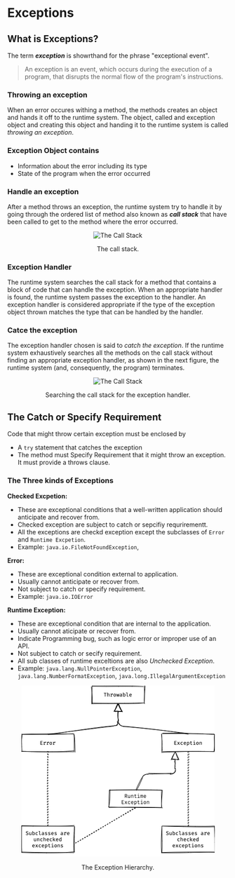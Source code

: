 # Exceptions

## What is Exceptions?

The term **_exception_** is showrthand for the phrase "exceptional event".

> An exception is an event, which occurs during the execution of a program, that disrupts the normal flow of the program's instructions.

### Throwing an exception
When an error occures withing a method, the methods creates an object and hands it off to the runtime system. The object, called and exception object and creating this object and handing it to the runtime system is called _throwing an exception_.

### Exception Object contains
- Information about the error including its type
- State of the program when the error occurred

### Handle an exception
After a method throws an exception, the runtime system try to handle it by going through the ordered list of method also known as **_call stack_** that have been called to get to the method where the error occurred.
<p align="center">
  <img alt="The Call Stack" src="https://docs.oracle.com/javase/tutorial/figures/essential/exceptions-callstack.gif">
</p>

<p align="center">
  The call stack.
</p>            

### Exception Handler
The runtime system searches the call stack for a method that contains a block of code that can handle the exception. When an appropriate handler is found, the runtime system passes the exception to the handler. An exception handler is considered appropriate if the type of the exception object thrown matches the type that can be handled by the handler.


### Catce the exception
The exception handler chosen is said to _catch the exception_. If the runtime system exhaustively searches all the methods on the call stack without finding an appropriate exception handler, as shown in the next figure, the runtime system (and, consequently, the program) terminates.

<p align="center">
  <img alt="The Call Stack" src="https://docs.oracle.com/javase/tutorial/figures/essential/exceptions-errorOccurs.gif">
</p>

<p align="center">
  Searching the call stack for the exception handler.
</p>    

## The Catch or Specify Requirement
Code that might throw certain exception must be enclosed by 
- A `try` statement that catches the exception
- The method must Specify Requirement that it might throw an exception. It must provide a throws clause.

### The Three kinds of Exceptions
**Checked Excpetion:**
- These are exceptional conditions that a well-written application should anticipate and recover from.
- Checked exception are subject to catch or sepcifiy requrirementt.
- All the exceptions are checkd exception except the subclasses of `Error` and `Runtime Excpetion`.
- Example: `java.io.FileNotFoundException`, 

**Error:**
- These are exceptional condition external to application.
- Usually cannot anticipate or recover from.
- Not subject to catch or specify requirement.
- Example: `java.io.IOError`

**Runtime Exception:**
- These are exceptional condition that are internal to the application.
- Usually cannot aticipate or recover from.
- Indicate Programming bug, such as logic error or improper use of an API.
- Not subject to catch or secify requirement.
- All sub classes of runtime exceltions are also _Unchecked Exception_.
- Example: `java.lang.NullPointerException`, `java.lang.NumberFormatException`, `java.long.IllegalArgumentException`

<p align="center">
  <img alt="The Exception Hierarchy" src="the-exception-hierarchy.png">
</p>
<p align="center">
  The Exception Hierarchy.
</p>